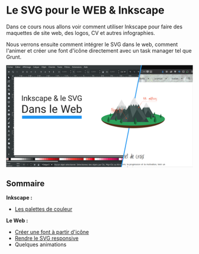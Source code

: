 # Le SVG pour le WEB & Inkscape

Dans ce cours nous allons voir comment utiliser Inkscape pour faire des maquettes de site web, des logos, CV et autres infographies.

Nous verrons ensuite comment intégrer le SVG dans le web, comment l'animer et créer une font d'icône directement avec un task manager tel que Grunt.

![infographie webinkscsape](src/accueil.png)


## Sommaire

**Inkscape :**

- [Les palettes de couleur](Palettes/README.md)

**Le Web :**

- [Créer une font à partir d'icône](Icons/README.md)
- [Rendre le SVG responsive](Responive/README.md)
- Quelques animations

